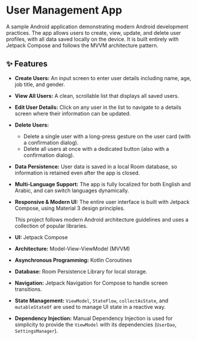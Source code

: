 # User Management App
A sample Android application demonstrating modern Android development practices. The app allows users to create, view, update, and delete user profiles, 
with all data saved locally on the device. It is built entirely with Jetpack Compose and follows the MVVM architecture pattern.

## ✨ Features
* **Create Users:** An input screen to enter user details including name, age, job title, and gender.
* **View All Users:** A clean, scrollable list that displays all saved users.
* **Edit User Details:** Click on any user in the list to navigate to a details screen where their information can be updated.
* **Delete Users:**
    * Delete a single user with a long-press gesture on the user card (with a confirmation dialog).
    * Delete all users at once with a dedicated button (also with a confirmation dialog).
* **Data Persistence:** User data is saved in a local Room database, so information is retained even after the app is closed.
* **Multi-Language Support:** The app is fully localized for both English and Arabic, and can switch languages dynamically.
* **Responsive & Modern UI:** The entire user interface is built with Jetpack Compose, using Material 3 design principles.

  This project follows modern Android architecture guidelines and uses a collection of popular libraries.

* **UI:** Jetpack Compose
* **Architecture:** Model-View-ViewModel (MVVM)
* **Asynchronous Programming:** Kotlin Coroutines
* **Database:** Room Persistence Library for local storage.
* **Navigation:** Jetpack Navigation for Compose to handle screen transitions.
* **State Management:** `ViewModel`, `StateFlow`, `collectAsState`, and `mutableStateOf` are used to manage UI state in a reactive way.
* **Dependency Injection:** Manual Dependency Injection is used for simplicity to provide the `ViewModel` with its dependencies (`UserDao`, `SettingsManager`).
